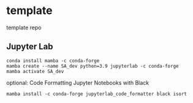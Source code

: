 # template
template repo

## Jupyter Lab
```
conda install mamba -c conda-forge
mamba create --name SA_dev python=3.9 jupyterlab -c conda-forge
mamba activate SA_dev 
```
optional: Code Formatting Jupyter Notebooks with Black
```
mamba install -c conda-forge jupyterlab_code_formatter black isort
```
